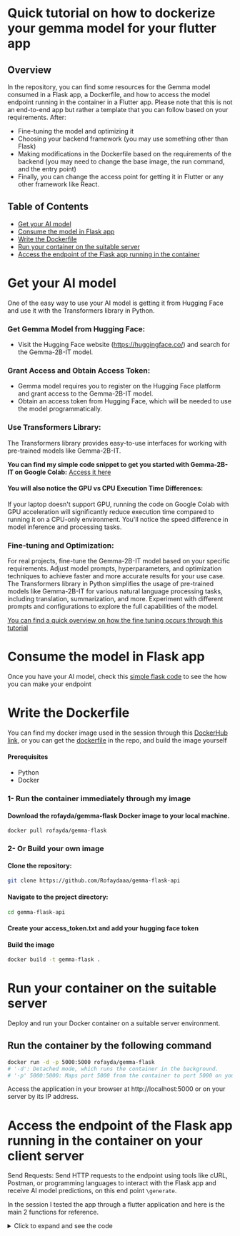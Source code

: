 # Quick tutorial on how to dockerize your gemma model for your flutter app
## Overview
In the repository, you can find some resources for the Gemma model consumed in a Flask app, a Dockerfile, and how to access the model endpoint running in the container in a Flutter app. Please note that this is not an end-to-end app but rather a template that you can follow based on your requirements. After:

- Fine-tuning the model and optimizing it
- Choosing your backend framework (you may use something other than Flask)
- Making modifications in the Dockerfile based on the requirements of the backend (you may need to change the base image, the run command, and the entry point)
- Finally, you can change the access point for getting it in Flutter or any other framework like React.

## Table of Contents

- [Get your AI model](#get-your-ai-model)
- [Consume the model in Flask app](#consume-the-model-in-flask-app)
- [Write the Dockerfile](#write-the-dockerfile)
- [Run your container on the suitable server](#run-your-container-on-the-suitable-server)
- [Access the endpoint of the Flask app running in the container](#access-the-endpoint-of-the-flask-app-running-in-the-container)


# Get your AI model

One of the easy way to use your AI model is getting it from Hugging Face and use it with the Transformers library in Python.

### Get Gemma Model from Hugging Face:

- Visit the Hugging Face website (https://huggingface.co/) and search for the Gemma-2B-IT model.

### Grant Access and Obtain Access Token:

- Gemma model requires you to register on the Hugging Face platform and grant access to the Gemma-2B-IT model.
- Obtain an access token from Hugging Face, which will be needed to use the model programmatically.

### Use Transformers Library:

The Transformers library provides easy-to-use interfaces for working with pre-trained models like Gemma-2B-IT.

**You can find my simple code snippet to get you started with Gemma-2B-IT on Google Colab:** [Access it here](https://colab.research.google.com/drive/1yZ79ids-llKBjEZ9e8luF8sIwFDtzKSO)

#### You will also notice the GPU vs CPU Execution Time Differences:

If your laptop doesn't support GPU, running the code on Google Colab with GPU acceleration will significantly reduce execution time compared to running it on a CPU-only environment.
You'll notice the speed difference in model inference and processing tasks.

### Fine-tuning and Optimization:

For real projects, fine-tune the Gemma-2B-IT model based on your specific requirements.
Adjust model prompts, hyperparameters, and optimization techniques to achieve faster and more accurate results for your use case.
The Transformers library in Python simplifies the usage of pre-trained models like Gemma-2B-IT for various natural language processing tasks, including translation, summarization, and more. Experiment with different prompts and configurations to explore the full capabilities of the model.

[You can find a quick overview on how the fine tuning occurs through this tutorial](https://medium.com/@mohammed97ashraf/your-ultimate-guide-to-instinct-fine-tuning-and-optimizing-googles-gemma-2b-using-lora-51ac81467ad2)

# Consume the model in Flask app
Once you have your AI model, check this [simple flask code](https://github.com/Rofaydaaa/gemma-flask-api/blob/master/app.py) to see the how you can make your endpoint

# Write the Dockerfile

You can find my docker image used in the session through this [DockerHub link](https://hub.docker.com/repository/docker/rofayda/gemma-flask/general), or you can get the [dockerfile](https://github.com/Rofaydaaa/gemma-flask-api/blob/master/dockerfile) in the repo, and build the image yourself<br>
#### Prerequisites
- Python
- Docker
### 1- Run the container immediately through my image
 #### Download the rofayda/gemma-flask Docker image to your local machine.
 ```
 docker pull rofayda/gemma-flask
 ```

### 2- Or Build your own image

#### Clone the repository:
```bash
git clone https://github.com/Rofaydaaa/gemma-flask-api
```
#### Navigate to the project directory:

```bash
cd gemma-flask-api
```

#### Create your access_token.txt  and add your hugging face token

#### Build the image

```bash
docker build -t gemma-flask . 
```

# Run your container on the suitable server
Deploy and run your Docker container on a suitable server environment.
## Run the container by the following command
```bash
docker run -d -p 5000:5000 rofayda/gemma-flask 
# '-d': Detached mode, which runs the container in the background.
# '-p' 5000:5000: Maps port 5000 from the container to port 5000 on your host machine, allowing you to access the Flask app running inside the container.
```
Access the application in your browser at http://localhost:5000 or on your server by its IP address.

# Access the endpoint of the Flask app running in the container on your client server

Send Requests: Send HTTP requests to the endpoint using tools like cURL, Postman, or programming languages to interact with the Flask app and receive AI model predictions, on this end point ```\generate```.

In the session I tested the app through a flutter application and here is the main 2 functions for reference.

<details>
<summary>Click to expand and see the code</summary>

```dart
TextEditingController _textController = TextEditingController();
String _responseText = '';
String _testingText = '';

String _url = 'Add your server URL or localhost URL.';
Future<void> _callEndpoint() async {
  String inputText = _textController.text.trim();
  if (inputText.isNotEmpty) {
    Map<String, dynamic> requestBody = {'input_text': inputText};

    String jsonBody = json.encode(requestBody);

    var response = await http.post(
      Uri.parse(_url),
      headers: {
        'Content-Type': 'application/json'
      },
      body: jsonBody,
    );

    if (response.statusCode == 200) {
      Map<String, dynamic> jsonResponse = json.decode(response.body);
      String generateText = jsonResponse['generated_text'];

      setState(() {
        _responseText = generateText;
      });
    } else {
      setState(() {
        _responseText = 'Error: ${response.statusCode} ${response.reasonPhrase}';
      });
    }
  } else {
    setState(() {
      _responseText = 'Please enter some text.';
    });
  }
}

Future<void> _testConnection() async {
  var response = await http.get(
    Uri.parse(_url),
    headers: {'Content-Type': 'application/json'},
  );
  if (response.statusCode == 200) {
    setState(() {
      _testingText = "Connected to flask app!";
    });
  } else {
    setState(() {
      _testingText = 'Error: ${response.statusCode} ${response.reasonPhrase}';
    });
  }
}
```

</details>
